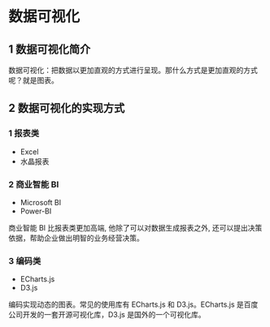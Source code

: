 # 数据可视化

## 1 数据可视化简介

数据可视化：把数据以更加直观的方式进行呈现。那什么方式是更加直观的方式呢？就是图表。

## 2 数据可视化的实现方式

### 1 报表类

- Excel
- 水晶报表

### 2 商业智能 BI

- Microsoft BI
- Power-BI

商业智能 BI 比报表类更加高端, 他除了可以对数据生成报表之外, 还可以提出决策依据，帮助企业做出明智的业务经营决策。

### 3 编码类

- ECharts.js
- D3.js

编码实现动态的图表。常见的使用库有 ECharts.js 和 D3.js。ECharts.js 是百度公司开发的一套开源可视化库，D3.js 是国外的一个可视化库。
